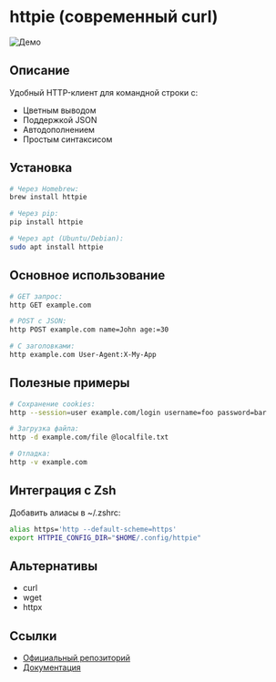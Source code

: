 # httpie (современный curl)

![Демо](https://raw.githubusercontent.com/httpie/httpie/master/docs/httpie-animation.gif)

## Описание
Удобный HTTP-клиент для командной строки с:
- Цветным выводом
- Поддержкой JSON
- Автодополнением
- Простым синтаксисом

## Установка
```bash
# Через Homebrew:
brew install httpie

# Через pip:
pip install httpie

# Через apt (Ubuntu/Debian):
sudo apt install httpie
```

## Основное использование
```bash
# GET запрос:
http GET example.com

# POST с JSON:
http POST example.com name=John age:=30

# С заголовками:
http example.com User-Agent:X-My-App
```

## Полезные примеры
```bash
# Сохранение cookies:
http --session=user example.com/login username=foo password=bar

# Загрузка файла:
http -d example.com/file @localfile.txt

# Отладка:
http -v example.com
```

## Интеграция с Zsh
Добавить алиасы в ~/.zshrc:
```bash
alias https='http --default-scheme=https'
export HTTPIE_CONFIG_DIR="$HOME/.config/httpie"
```

## Альтернативы
- curl
- wget
- httpx

## Ссылки
- [Официальный репозиторий](https://github.com/httpie/httpie)
- [Документация](https://httpie.io/docs/cli)

